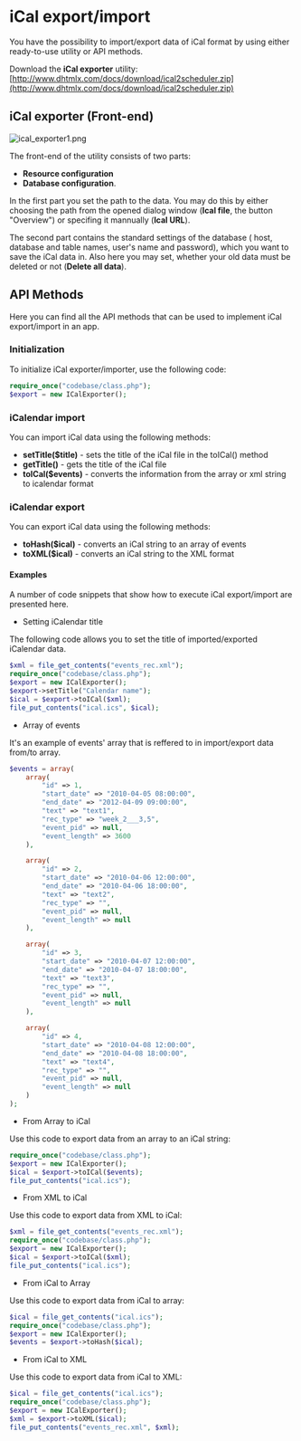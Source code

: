 
 iCal export/import 
==============

You have the possibility to import/export data of iCal format by using either ready-to-use utility or API methods. 

Download the **iCal exporter** utility:
[http://www.dhtmlx.com/docs/download/ical2scheduler.zip](http://www.dhtmlx.com/docs/download/ical2scheduler.zip)

 iCal exporter (Front-end) 
--------------------------------------

![ical_exporter1.png](ical_exporter1.png)

The front-end of the utility consists of two parts:

- **Resource configuration** 
- **Database configuration**.

In the first part you set the path to the data. You may do this by either choosing the path from the opened dialog window (**Ical file**, the button "Overview") or specifing it mannually (**Ical URL**).
  
  
The second part contains the standard settings of the database ( host, database and table names, user's name and password), which you want to save the iCal data in. Also here you may set, whether your old data must be deleted or not (**Delete all data**).

 API Methods 
----------------------------------------
Here you can find all the API methods that can be used to implement iCal export/import in an app.
 
### Initialization 

To initialize iCal exporter/importer, use the following code:


~~~php
require_once("codebase/class.php");
$export = new ICalExporter();

~~~




### iCalendar import

You can import iCal data using the following methods:

- **setTitle($title)** - sets the title of the iCal file in the toICal() method
- **getTitle()** - gets the title of the iCal file
- **toICal($events)** -  converts the information from the array or xml string to icalendar format

### iCalendar export 

You can export iCal data using the following methods:

- **toHash($ical)** - converts an iCal string to an array of events
- **toXML($ical)** - converts an iCal string to the XML format


#### Examples 
A number of code snippets that show how to execute iCal export/import are presented here.


+ Setting iCalendar title 

The following code allows you to set the title of imported/exported iCalendar data.

~~~php
$xml = file_get_contents("events_rec.xml");
require_once("codebase/class.php");
$export = new ICalExporter();
$export->setTitle("Calendar name");
$ical = $export->toICal($xml);
file_put_contents("ical.ics", $ical);

~~~




+ Array of events

It's an example of events' array that is reffered to in import/export data from/to array.


~~~php
$events = array(
	array(
		"id" => 1,
		"start_date" => "2010-04-05 08:00:00",
		"end_date" => "2012-04-09 09:00:00",
		"text" => "text1",
		"rec_type" => "week_2___3,5",
		"event_pid" => null,
		"event_length" => 3600
	),

	array(
		"id" => 2,
		"start_date" => "2010-04-06 12:00:00",
		"end_date" => "2010-04-06 18:00:00",
		"text" => "text2",
		"rec_type" => "",
		"event_pid" => null,
		"event_length" => null
	),

	array(
		"id" => 3,
		"start_date" => "2010-04-07 12:00:00",
		"end_date" => "2010-04-07 18:00:00",
		"text" => "text3",
		"rec_type" => "",
		"event_pid" => null,
		"event_length" => null
	),

	array(
		"id" => 4,
		"start_date" => "2010-04-08 12:00:00",
		"end_date" => "2010-04-08 18:00:00",
		"text" => "text4",
		"rec_type" => "",
		"event_pid" => null,
		"event_length" => null
	)
);

~~~




+ From Array to iCal 

Use this code to export data from an array to an iCal string:

~~~php
require_once("codebase/class.php");
$export = new ICalExporter();
$ical = $export->toICal($events);
file_put_contents("ical.ics");

~~~




+ From XML to iCal

Use this code to export data from XML to iCal:

~~~php
$xml = file_get_contents("events_rec.xml");
require_once("codebase/class.php");
$export = new ICalExporter();
$ical = $export->toICal($xml);
file_put_contents("ical.ics");

~~~




+ From iCal to Array

Use this code to export data from iCal to array:

~~~php
$ical = file_get_contents("ical.ics");
require_once("codebase/class.php");
$export = new ICalExporter();
$events = $export->toHash($ical);

~~~




+ From iCal to XML

Use this code to export data from iCal to XML:

~~~php
$ical = file_get_contents("ical.ics");
require_once("codebase/class.php");
$export = new ICalExporter();
$xml = $export->toXML($ical);
file_put_contents("events_rec.xml", $xml);

~~~
